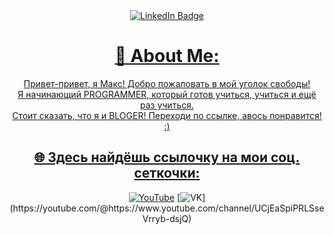 <div align="center">

<div id="badges">
  <a href="your-linkedin-URL">
    <img src="https://media1.tenor.com/m/lER2_kKTywYAAAAC/monkey-adult-swim.gif" alt="LinkedIn Badge"/>

# 💫 About Me:
Привет-привет, я Макс! Добро пожаловать в мой уголок свободы!<br>Я начинающий PROGRAMMER, который готов учиться, учиться и ещё раз учиться.<br>Стоит сказать, что я и BLOGER! Переходи по ссылке, авось понравится! :)<br>


## 🌐 Здесь найдёшь ссылочку на мои соц. сеткочки:
[![YouTube](https://img.shields.io/badge/YouTube-%23FF0000.svg?logo=YouTube&logoColor=white)](https://youtube.com/@https://www.youtube.com/channel/UCjEaSpiPRLSseVrryb-dsjQ) 
[![VK]([https://img.shields.io/badge/YouTube-%23FF0000.svg?logo=YouTube&logoColor=white](https://www.downloaderr.com/template/custom/img/brand-icons/vk.png))](https://youtube.com/@https://www.youtube.com/channel/UCjEaSpiPRLSseVrryb-dsjQ) 


